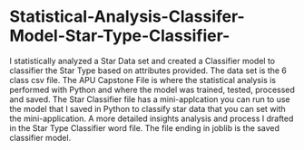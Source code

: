 # Statistical-Analysis-Classifer-Model-Star-Type-Classifier-
I statistically analyzed a Star Data set and created a Classifier model to classifier the Star Type based on attributes provided. The data set is the 6 class csv file. The APU Capstone File is where the statistical analysis is performed with Python and where the model was trained, tested, processed and saved. The Star Classifier file has a mini-applcation you can run to use the model that I saved in Python to classify star data that you can set with the mini-application. A more detailed insights analysis and process I drafted in the Star Type Classifier word file. The file ending in joblib is the saved classifier model.

